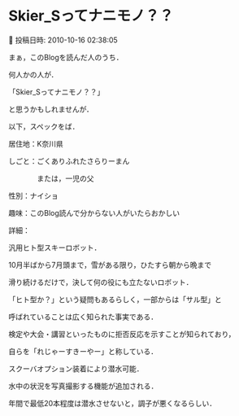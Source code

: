 # Skier_Sってナニモノ？？

📅 投稿日時: 2010-10-16 02:38:05

まぁ，このBlogを読んだ人のうち．


何人かの人が．





「Skier_Sってナニモノ？？」


と思うかもしれませんが．





以下，スペックをば．





居住地：K奈川県


しごと：ごくありふれたさらりーまん


　　　　または，一児の父


性別：ナイショ


趣味：このBlog読んで分からない人がいたらおかしい





詳細：





汎用ヒト型スキーロボット．





10月半ばから7月頭まで，雪がある限り，ひたすら朝から晩まで


滑り続けるだけで，決して何の役にも立たないロボット．


「ヒト型か？」という疑問もあるらしく，一部からは「サル型」と


呼ばれていることは広く知られた事実である．


検定や大会・講習といったものに拒否反応を示すことが知られており，


自らを「れじゃーすきーやー」と称している．





スクーバオプション装着により潜水可能．


水中の状況を写真撮影する機能が追加される．


年間で最低20本程度は潜水させないと，調子が悪くなるらしい．

